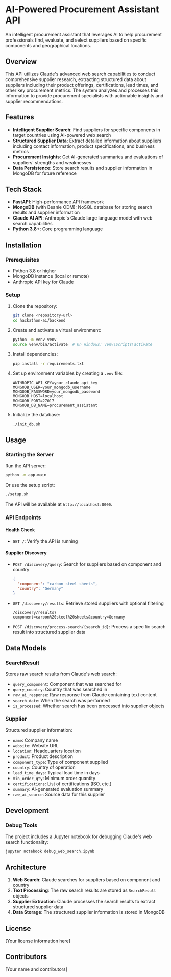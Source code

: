 # AI-Powered Procurement Assistant API

An intelligent procurement assistant that leverages AI to help procurement professionals find, evaluate, and select suppliers based on specific components and geographical locations.

## Overview

This API utilizes Claude's advanced web search capabilities to conduct comprehensive supplier research, extracting structured data about suppliers including their product offerings, certifications, lead times, and other key procurement metrics. The system analyzes and processes this information to provide procurement specialists with actionable insights and supplier recommendations.

## Features

- **Intelligent Supplier Search**: Find suppliers for specific components in target countries using AI-powered web search
- **Structured Supplier Data**: Extract detailed information about suppliers including contact information, product specifications, and business metrics
- **Procurement Insights**: Get AI-generated summaries and evaluations of suppliers' strengths and weaknesses
- **Data Persistence**: Store search results and supplier information in MongoDB for future reference

## Tech Stack

- **FastAPI**: High-performance API framework
- **MongoDB** (with Beanie ODM): NoSQL database for storing search results and supplier information
- **Claude AI API**: Anthropic's Claude large language model with web search capabilities
- **Python 3.8+**: Core programming language

## Installation

### Prerequisites

- Python 3.8 or higher
- MongoDB instance (local or remote)
- Anthropic API key for Claude

### Setup

1. Clone the repository:
   ```bash
   git clone <repository-url>
   cd hackathon-ai/backend
   ```

2. Create and activate a virtual environment:
   ```bash
   python -m venv venv
   source venv/bin/activate  # On Windows: venv\Scripts\activate
   ```

3. Install dependencies:
   ```bash
   pip install -r requirements.txt
   ```

4. Set up environment variables by creating a `.env` file:
   ```
   ANTHROPIC_API_KEY=your_claude_api_key
   MONGODB_USER=your_mongodb_username
   MONGODB_PASSWORD=your_mongodb_password
   MONGODB_HOST=localhost
   MONGODB_PORT=27017
   MONGODB_DB_NAME=procurement_assistant
   ```

5. Initialize the database:
   ```bash
   ./init_db.sh
   ```

## Usage

### Starting the Server

Run the API server:
```bash
python -m app.main
```

Or use the setup script:
```bash
./setup.sh
```

The API will be available at `http://localhost:8000`.

### API Endpoints

#### Health Check
- `GET /`: Verify the API is running

#### Supplier Discovery
- `POST /discovery/query`: Search for suppliers based on component and country
  ```json
  {
    "component": "carbon steel sheets",
    "country": "Germany"
  }
  ```

- `GET /discovery/results`: Retrieve stored suppliers with optional filtering
  ```
  /discovery/results?component=carbon%20steel%20sheets&country=Germany
  ```

- `POST /discovery/process-search/{search_id}`: Process a specific search result into structured supplier data

## Data Models

### SearchResult

Stores raw search results from Claude's web search:

- `query_component`: Component that was searched for
- `query_country`: Country that was searched in
- `raw_ai_response`: Raw response from Claude containing text content
- `search_date`: When the search was performed
- `is_processed`: Whether search has been processed into supplier objects

### Supplier

Structured supplier information:

- `name`: Company name
- `website`: Website URL
- `location`: Headquarters location
- `product`: Product description
- `component_type`: Type of component supplied
- `country`: Country of operation
- `lead_time_days`: Typical lead time in days
- `min_order_qty`: Minimum order quantity
- `certifications`: List of certifications (ISO, etc.)
- `summary`: AI-generated evaluation summary
- `raw_ai_source`: Source data for this supplier

## Development

### Debug Tools

The project includes a Jupyter notebook for debugging Claude's web search functionality:
```bash
jupyter notebook debug_web_search.ipynb
```

## Architecture

1. **Web Search**: Claude searches for suppliers based on component and country
2. **Text Processing**: The raw search results are stored as `SearchResult` objects
3. **Supplier Extraction**: Claude processes the search results to extract structured supplier data
4. **Data Storage**: The structured supplier information is stored in MongoDB

## License

[Your license information here]

## Contributors

[Your name and contributors]